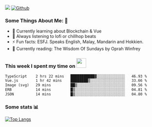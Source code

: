 ![](https://visitor-badge.laobi.icu/badge?page_id=seanho96.seanho96)
[![Github](https://img.shields.io/github/followers/seanho96?label=Follow&style=social)](https://github.com/seanho96)

### Some Things About Me: 👋
- 🌱 Currently learning about Blockchain & Vue
- :musical_note: Always listening to lofi or chillhop beats
- :zap: Fun facts: ESFJ. Speaks English, Malay, Mandarin and Hokkien.
- :book: Currently reading: The Wisdom Of Sundays by Oprah Winfrey

### This week I spent my time on <img src="https://media.giphy.com/media/SvQzkTQb3ZwKcj1QTO/giphy.gif" width="32">

<!--START_SECTION:waka-->

```txt
TypeScript    2 hrs 22 mins   ███████████▓░░░░░░░░░░░░░   46.93 %
Vue.js        1 hr 42 mins    ████████▒░░░░░░░░░░░░░░░░   33.66 %
Image (svg)   29 mins         ██▒░░░░░░░░░░░░░░░░░░░░░░   09.56 %
ERB           14 mins         █▒░░░░░░░░░░░░░░░░░░░░░░░   04.81 %
JSON          14 mins         █▒░░░░░░░░░░░░░░░░░░░░░░░   04.80 %
```

<!--END_SECTION:waka-->

### Some stats 📊

[![Top Langs](https://github-readme-stats.vercel.app/api/top-langs/?username=seanho96&layout=compact&theme=graywhite)](https://github.com/anuraghazra/github-readme-stats)
<br/>
<!-- ![GitHub stats](https://github-readme-stats.vercel.app/api?username=seanho96&show_icons=true&theme=graywhite)-->

